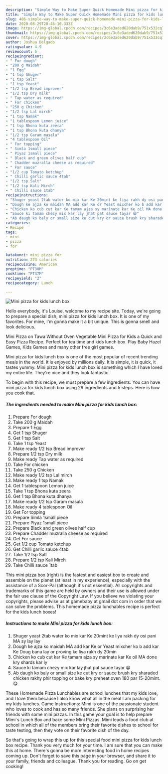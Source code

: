 ```yaml
---
description: "Simple Way to Make Super Quick Homemade Mini pizza for kids lunch box"
title: "Simple Way to Make Super Quick Homemade Mini pizza for kids lunch box"
slug: 486-simple-way-to-make-super-quick-homemade-mini-pizza-for-kids-lunch-box
date: 2020-08-29T20:46:10.333Z
image: https://img-global.cpcdn.com/recipes/3c6e3aded620dab9/751x532cq70/mini-pizza-for-kids-lunch-box-recipe-main-photo.jpg
thumbnail: https://img-global.cpcdn.com/recipes/3c6e3aded620dab9/751x532cq70/mini-pizza-for-kids-lunch-box-recipe-main-photo.jpg
cover: https://img-global.cpcdn.com/recipes/3c6e3aded620dab9/751x532cq70/mini-pizza-for-kids-lunch-box-recipe-main-photo.jpg
author: Joshua Delgado
ratingvalue: 4.9
reviewcount: 6
recipeingredient:
- " For dough"
- "200 g Maidah"
- "1 Egg"
- "1 tsp Shuger"
- "1 tsp Salt"
- "1 tsp Yeast"
- "1/2 tsp Bread improver"
- "1/2 tsp Dry milk"
- " Tap water as required"
- " For chicken"
- "250 g Chicken"
- "1/2 tsp Lal mirch"
- "1 tsp Namak"
- "1 tablespoon Lemon juice"
- "1 tsp Bhona kuta zeera"
- "1 tsp Bhona kuta dhanya"
- "1/2 tsp Garam masala"
- "4 tablespoon Oil"
- " For topping"
- " Simla 1small piece"
- " Piyaz 1small piece"
- " Black and green olives half cup"
- " Chadder muzralla cheese as required"
- " For sauce"
- "1/2 cup Tomato ketchup"
- " Chilli garlic sauce 4tab"
- "1/2 tsp Salt"
- "1/2 tsp Kali Mirch"
- " Chilli sauce 1tab"
recipeinstructions:
- "Shuger yeast 2tab water ko mix kar Ke 20mint ke liya rakh dy osi pani MA sy lay lay"
- "Dough ke ajza ko maidah MA add kar Ke or Yeast mixcher ko b add kar Ke Doug bana lay or proving ke liya rakh dy 20min"
- "Chicken ko cub cut kar Ke tamam ajza sy marinate kar Ke oil MA done kry shards kar ly"
- "Sauce ki tamam chezy mix kar lay jhat pat sauce tayar 😁"
- "Ab daugh ko baly or small size ke cut kry or sauce brush kry sharaded chicken rakhy phir topping or bake kry preheat oven 180 par 15-20mint.😋"
categories:
- Recipe
tags:
- mini
- pizza
- for

katakunci: mini pizza for 
nutrition: 273 calories
recipecuisine: American
preptime: "PT30M"
cooktime: "PT37M"
recipeyield: "2"
recipecategory: Lunch

---
```



![Mini pizza for kids lunch box](https://img-global.cpcdn.com/recipes/3c6e3aded620dab9/751x532cq70/mini-pizza-for-kids-lunch-box-recipe-main-photo.jpg)

Hello everybody, it's Louise, welcome to my recipe site. Today, we're going to prepare a special dish, mini pizza for kids lunch box. It is one of my favorites. For mine, I'm gonna make it a bit unique. This is gonna smell and look delicious.

Mini Pizza on Tawa Without Oven Vegetable Mini Pizza for Kids a Quick and Easy Pizza Recipe. Perfect for tea time and kids lunch box. Play Baby Hazel Games, Kids Games and many other free girl games.

Mini pizza for kids lunch box is one of the most popular of recent trending meals in the world. It is enjoyed by millions daily. It is simple, it is quick, it tastes yummy. Mini pizza for kids lunch box is something which I have loved my entire life. They're nice and they look fantastic.


To begin with this recipe, we must prepare a few ingredients. You can have mini pizza for kids lunch box using 29 ingredients and 5 steps. Here is how you cook that.

<!--inarticleads1-->

##### The ingredients needed to make Mini pizza for kids lunch box:

1. Prepare  For dough
1. Take 200 g Maidah
1. Prepare 1 Egg
1. Get 1 tsp Shuger
1. Get 1 tsp Salt
1. Take 1 tsp Yeast
1. Make ready 1/2 tsp Bread improver
1. Prepare 1/2 tsp Dry milk
1. Make ready  Tap water as required
1. Take  For chicken
1. Take 250 g Chicken
1. Make ready 1/2 tsp Lal mirch
1. Make ready 1 tsp Namak
1. Get 1 tablespoon Lemon juice
1. Take 1 tsp Bhona kuta zeera
1. Get 1 tsp Bhona kuta dhanya
1. Make ready 1/2 tsp Garam masala
1. Make ready 4 tablespoon Oil
1. Get  For topping
1. Prepare  Simla 1small piece
1. Prepare  Piyaz 1small piece
1. Prepare  Black and green olives half cup
1. Prepare  Chadder muzralla cheese as required
1. Get  For sauce
1. Get 1/2 cup Tomato ketchup
1. Get  Chilli garlic sauce 4tab
1. Take 1/2 tsp Salt
1. Prepare 1/2 tsp Kali Mirch
1. Take  Chilli sauce 1tab


This mini pizza box (right) is the fastest and easiest box to create and assemble on the planet (at least in my experience), especially with the assistance of a Scor-Pal (although it&#39;s not essential). All copyrights and trademarks of this game are held by owners and their use is allowed under the fair use clause of the Copyright Law. If you believe we violating your copyrights, please advise us at gamebaby at gmail dot com in order that we can solve the problems. This homemade pizza lunchables recipe is perfect for the kids lunch boxes! 

<!--inarticleads2-->

##### Instructions to make Mini pizza for kids lunch box:

1. Shuger yeast 2tab water ko mix kar Ke 20mint ke liya rakh dy osi pani MA sy lay lay
1. Dough ke ajza ko maidah MA add kar Ke or Yeast mixcher ko b add kar Ke Doug bana lay or proving ke liya rakh dy 20min
1. Chicken ko cub cut kar Ke tamam ajza sy marinate kar Ke oil MA done kry shards kar ly
1. Sauce ki tamam chezy mix kar lay jhat pat sauce tayar 😁
1. Ab daugh ko baly or small size ke cut kry or sauce brush kry sharaded chicken rakhy phir topping or bake kry preheat oven 180 par 15-20mint.😋


These Homemade Pizza Lunchables are school lunches that my kids love, and I love them because I also know what all in the meal I am packing for my kids lunches. Game Instructions: Mimi is one of the passionate student who loves to cook and has so many friends. She plans on surprising her friends with some mini pizzas. In this game your goal is to help prepare Mimi´s Lunch Box and bake some Mini Pizzas. Mimi leads a food club at school in which all of the members bring their favorite dishes to school for taste testing, then they vote on their favorite dish of the day. 

So that's going to wrap this up for this special food mini pizza for kids lunch box recipe. Thank you very much for your time. I am sure that you can make this at home. There's gonna be more interesting food in home recipes coming up. Don't forget to save this page in your browser, and share it to your family, friends and colleague. Thank you for reading. Go on get cooking!
